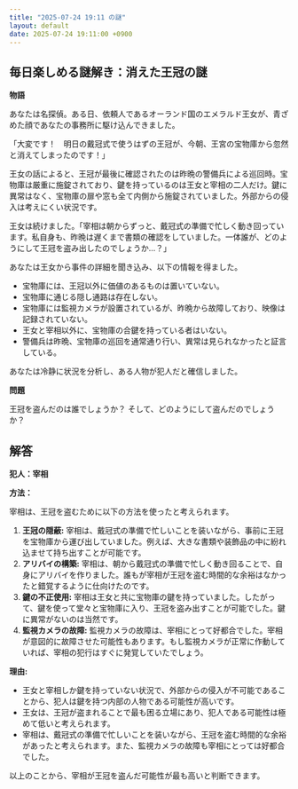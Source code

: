 ```yaml
---
title: "2025-07-24 19:11 の謎"
layout: default
date: 2025-07-24 19:11:00 +0900
---
```

## 毎日楽しめる謎解き：消えた王冠の謎

**物語**

あなたは名探偵。ある日、依頼人であるオーランド国のエメラルド王女が、青ざめた顔であなたの事務所に駆け込んできました。

「大変です！　明日の戴冠式で使うはずの王冠が、今朝、王宮の宝物庫から忽然と消えてしまったのです！」

王女の話によると、王冠が最後に確認されたのは昨晩の警備兵による巡回時。宝物庫は厳重に施錠されており、鍵を持っているのは王女と宰相の二人だけ。鍵に異常はなく、宝物庫の扉や窓も全て内側から施錠されていました。外部からの侵入は考えにくい状況です。

王女は続けました。「宰相は朝からずっと、戴冠式の準備で忙しく動き回っています。私自身も、昨晩は遅くまで書類の確認をしていました。一体誰が、どのようにして王冠を盗み出したのでしょうか…？」

あなたは王女から事件の詳細を聞き込み、以下の情報を得ました。

*   宝物庫には、王冠以外に価値のあるものは置いていない。
*   宝物庫に通じる隠し通路は存在しない。
*   宝物庫には監視カメラが設置されているが、昨晩から故障しており、映像は記録されていない。
*   王女と宰相以外に、宝物庫の合鍵を持っている者はいない。
*   警備兵は昨晩、宝物庫の巡回を通常通り行い、異常は見られなかったと証言している。

あなたは冷静に状況を分析し、ある人物が犯人だと確信しました。

**問題**

王冠を盗んだのは誰でしょうか？ そして、どのようにして盗んだのでしょうか？

## 解答

**犯人：宰相**

**方法：**

宰相は、王冠を盗むために以下の方法を使ったと考えられます。

1.  **王冠の隠蔽:** 宰相は、戴冠式の準備で忙しいことを装いながら、事前に王冠を宝物庫から運び出していました。例えば、大きな書類や装飾品の中に紛れ込ませて持ち出すことが可能です。
2.  **アリバイの構築:** 宰相は、朝から戴冠式の準備で忙しく動き回ることで、自身にアリバイを作りました。誰もが宰相が王冠を盗む時間的な余裕はなかったと錯覚するように仕向けたのです。
3.  **鍵の不正使用:** 宰相は王女と共に宝物庫の鍵を持っていました。したがって、鍵を使って堂々と宝物庫に入り、王冠を盗み出すことが可能でした。鍵に異常がないのは当然です。
4.  **監視カメラの故障:** 監視カメラの故障は、宰相にとって好都合でした。宰相が意図的に故障させた可能性もあります。もし監視カメラが正常に作動していれば、宰相の犯行はすぐに発覚していたでしょう。

**理由:**

*   王女と宰相しか鍵を持っていない状況で、外部からの侵入が不可能であることから、犯人は鍵を持つ内部の人物である可能性が高いです。
*   王女は、王冠が盗まれることで最も困る立場にあり、犯人である可能性は極めて低いと考えられます。
*   宰相は、戴冠式の準備で忙しいことを装いながら、王冠を盗む時間的な余裕があったと考えられます。また、監視カメラの故障も宰相にとっては好都合でした。

以上のことから、宰相が王冠を盗んだ可能性が最も高いと判断できます。
